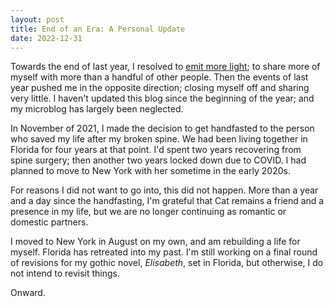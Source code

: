 ```yaml
---
layout: post
title: End of an Era: A Personal Update
date: 2022-12-31
---
```

Towards the end of last year, I resolved to [emit more
light](/2021/10/26/emitting-more-light.html); to share more of myself with more
than a handful of other people. Then the events of last year pushed me in the
opposite direction; closing myself off and sharing very little. I haven't
updated this blog since the beginning of the year; and my microblog has largely
been neglected.

In November of 2021, I made the decision to get handfasted to the person who
saved my life after my broken spine. We had been living together in Florida for
four years at that point. I'd spent two years recovering from spine surgery;
then another two years locked down due to COVID. I had planned to move to New
York with her sometime in the early 2020s.

For reasons I did not want to go into, this did not happen. More than a year and
a day since the handfasting, I'm grateful that Cat remains a friend and a
presence in my life, but we are no longer continuing as romantic or domestic
partners.

I moved to New York in August on my own, and am rebuilding a life for myself.
Florida has retreated into my past. I'm still working on a final round of
revisions for my gothic novel, _Elisabeth_, set in Florida, but otherwise, I do
not intend to revisit things. 

Onward.
